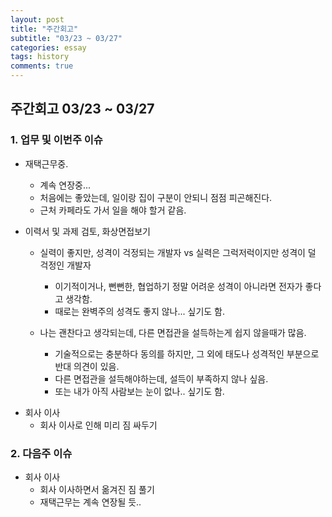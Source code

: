 ```yaml
---
layout: post
title: "주간회고"
subtitle: "03/23 ~ 03/27"
categories: essay
tags: history
comments: true
---
```


## 주간회고 03/23 ~ 03/27

### 1. 업무 및 이번주 이슈

- 재택근무중.

  - 계속 연장중...
  - 처음에는 좋았는데, 일이랑 집이 구분이 안되니 점점 피곤해진다.
  - 근처 카페라도 가서 일을 해야 할거 같음.

- 이력서 및 과제 검토, 화상면접보기

  - 실력이 좋지만, 성격이 걱정되는 개발자 vs 실력은 그럭저럭이지만 성격이 덜 걱정인 개발자

    - 이기적이거나, 뻔뻔한, 협업하기 정말 어려운 성격이 아니라면 전자가 좋다고 생각함.
    - 때로는 완벽주의 성격도 좋지 않나... 싶기도 함.

  - 나는 괜찬다고 생각되는데, 다른 면접관을 설득하는게 쉽지 않을때가 많음.
    - 기술적으로는 충분하다 동의를 하지만, 그 외에 태도나 성격적인 부분으로 반대 의견이 있음.
    - 다른 면접관을 설득해야하는데, 설득이 부족하지 않나 싶음.
    - 또는 내가 아직 사람보는 눈이 없나.. 싶기도 함.

* 회사 이사
  - 회사 이사로 인해 미리 짐 싸두기

### 2. 다음주 이슈

- 회사 이사
  - 회사 이사하면서 옮겨진 짐 풀기
  - 재택근무는 계속 연장될 듯..
